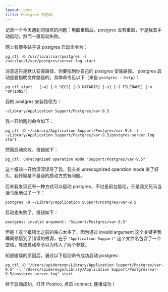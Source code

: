 ```yaml
---
layout: post
title: Postgres 的启动
---
```


记录一个今天遇到的很坑的问题：电脑重启后，postgres 没有重启，于是我去手动启动，然而一直启动失败。

网上有很多帖子说 postgres 启动命令为：

```
pg_ctl -D /usr/local/var/postgres -l /usr/local/var/postgres/server.log start
```
注意这只是默认安装路径，你要找到你自己的 postgres 安装路径。
postgres 启动是要指明文件路径的，具体命令见以下（来自 `postgres --help`）：

```
pg_ctl start   [-w] [-t SECS] [-D DATADIR] [-s] [-l FILENAME] [-o "OPTIONS"]
```
我的 postgres 安装路径为：

```
~/Library/Application Support/Postgres/var-9.5
```
我一开始跑的命令如下：

```
pg_ctl -D ~/Library/Application Support/Postgres/var-9.5 -l ~/Library/Application Support/Postgres/var-9.5/postgres-server.log start
```
然而启动失败，报错如下：

```
pg_ctl: unrecognized operation mode "Support/Postgres/var-9.5"
```
这个报错一开始深深误导了我，我去查 unrecognized operation mode 查了好久，我怀疑是不是我的启动方式有问题。

后来我发现还有一种方式可以启动 postgres，不过是前台启动，于是我又死马当活马医地试了一下：

```
postgres -D ~/Library/Application Support/Postgres/var-9.5
```
启动也失败了，报错如下：

```
postgres: invalid argument: "Support/Postgres/var-9.5"
```
但是！这个报错比之前的良心太多了，因为通过 invalid argument 这个关键字我瞬间顿悟到了错误的根源，在于 `"Application Support"` 这个文件名包含了一个空格，导致启动命令以为传入了两个参数。

知道错误的原因后，通过以下启动命令成功启动 postgres:

```
pg_ctl -D "/Users/spiderevgn/Library/Application Support/Postgres/var-9.5" -l "/Users/spiderevgn/Library/Application Support/Postgres/var-9.5/postgres-server.log" start
```
终于启动成功，打开 Postico, 点击 connect, 连接成功！
